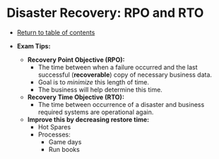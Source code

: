 # Disaster Recovery: RPO and RTO

* [Return to table of contents](../../README.md)

* **Exam Tips:**
  * **Recovery Point Objective (RPO):**
    * The time between when a failure occurred and the last successful (**recoverable**) copy of necessary business data.
    * Goal is to *minimize* this length of time.
    * The business will help determine this time.
  * **Recovery Time Objective (RTO):**
    * The time between occurrence of a disaster and business required systems are operational again.
  * **Improve this by decreasing restore time:**
    * Hot Spares
    * Processes:
      * Game days
      * Run books
